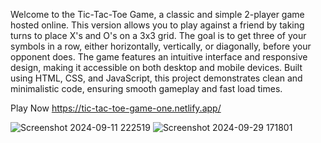 
Welcome to the Tic-Tac-Toe Game, a classic and simple 2-player game hosted online. This version allows you to play against a friend by taking turns to place X's and O's on a 3x3 grid. The goal is to get three of your symbols in a row, either horizontally, vertically, or diagonally, before your opponent does. The game features an intuitive interface and responsive design, making it accessible on both desktop and mobile devices. Built using HTML, CSS, and JavaScript, this project demonstrates clean and minimalistic code, ensuring smooth gameplay and fast load times.

Play Now
https://tic-tac-toe-game-one.netlify.app/


![Screenshot 2024-09-11 222519](https://github.com/user-attachments/assets/17d75c82-f4ce-4662-8fa0-95d93b923ccd)
![Screenshot 2024-09-29 171801](https://github.com/user-attachments/assets/8e4caefa-5f7e-4aab-8e62-f22e60d2303d)
